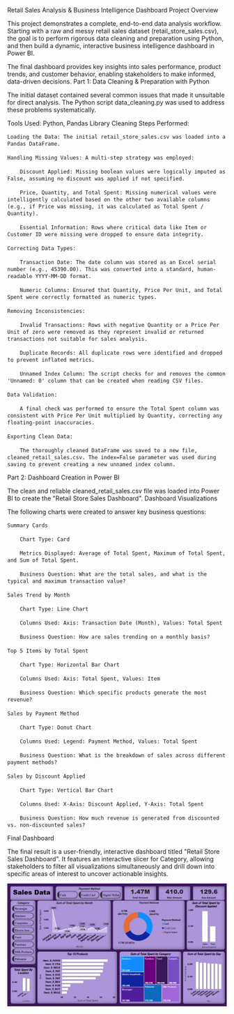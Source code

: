 Retail Sales Analysis & Business Intelligence Dashboard
Project Overview

This project demonstrates a complete, end-to-end data analysis workflow. Starting with a raw and messy retail sales dataset (retail_store_sales.csv), the goal is to perform rigorous data cleaning and preparation using Python, and then build a dynamic, interactive business intelligence dashboard in Power BI.

The final dashboard provides key insights into sales performance, product trends, and customer behavior, enabling stakeholders to make informed, data-driven decisions.
Part 1: Data Cleaning & Preparation with Python

The initial dataset contained several common issues that made it unsuitable for direct analysis. The Python script data_cleaning.py was used to address these problems systematically.

Tools Used: Python, Pandas Library
Cleaning Steps Performed:

    Loading the Data: The initial retail_store_sales.csv was loaded into a Pandas DataFrame.

    Handling Missing Values: A multi-step strategy was employed:

        Discount Applied: Missing boolean values were logically imputed as False, assuming no discount was applied if not specified.

        Price, Quantity, and Total Spent: Missing numerical values were intelligently calculated based on the other two available columns (e.g., if Price was missing, it was calculated as Total Spent / Quantity).

        Essential Information: Rows where critical data like Item or Customer ID were missing were dropped to ensure data integrity.

    Correcting Data Types:

        Transaction Date: The date column was stored as an Excel serial number (e.g., 45390.00). This was converted into a standard, human-readable YYYY-MM-DD format.

        Numeric Columns: Ensured that Quantity, Price Per Unit, and Total Spent were correctly formatted as numeric types.

    Removing Inconsistencies:

        Invalid Transactions: Rows with negative Quantity or a Price Per Unit of zero were removed as they represent invalid or returned transactions not suitable for sales analysis.

        Duplicate Records: All duplicate rows were identified and dropped to prevent inflated metrics.

        Unnamed Index Column: The script checks for and removes the common 'Unnamed: 0' column that can be created when reading CSV files.

    Data Validation:

        A final check was performed to ensure the Total Spent column was consistent with Price Per Unit multiplied by Quantity, correcting any floating-point inaccuracies.

    Exporting Clean Data:

        The thoroughly cleaned DataFrame was saved to a new file, cleaned_retail_sales.csv. The index=False parameter was used during saving to prevent creating a new unnamed index column.

Part 2: Dashboard Creation in Power BI

The clean and reliable cleaned_retail_sales.csv file was loaded into Power BI to create the "Retail Store Sales Dashboard".
Dashboard Visualizations

The following charts were created to answer key business questions:

    Summary Cards

        Chart Type: Card

        Metrics Displayed: Average of Total Spent, Maximum of Total Spent, and Sum of Total Spent.

        Business Question: What are the total sales, and what is the typical and maximum transaction value?

    Sales Trend by Month

        Chart Type: Line Chart

        Columns Used: Axis: Transaction Date (Month), Values: Total Spent

        Business Question: How are sales trending on a monthly basis?

    Top 5 Items by Total Spent

        Chart Type: Horizontal Bar Chart

        Columns Used: Axis: Total Spent, Values: Item

        Business Question: Which specific products generate the most revenue?

    Sales by Payment Method

        Chart Type: Donut Chart

        Columns Used: Legend: Payment Method, Values: Total Spent

        Business Question: What is the breakdown of sales across different payment methods?

    Sales by Discount Applied

        Chart Type: Vertical Bar Chart

        Columns Used: X-Axis: Discount Applied, Y-Axis: Total Spent

        Business Question: How much revenue is generated from discounted vs. non-discounted sales?

Final Dashboard

The final result is a user-friendly, interactive dashboard titled "Retail Store Sales Dashboard". It features an interactive slicer for Category, allowing stakeholders to filter all visualizations simultaneously and drill down into specific areas of interest to uncover actionable insights.

![Retail Store Sales Dashboard](https://raw.githubusercontent.com/niranjan77978/Sales_Dashboard/main/Dashboard.png)
